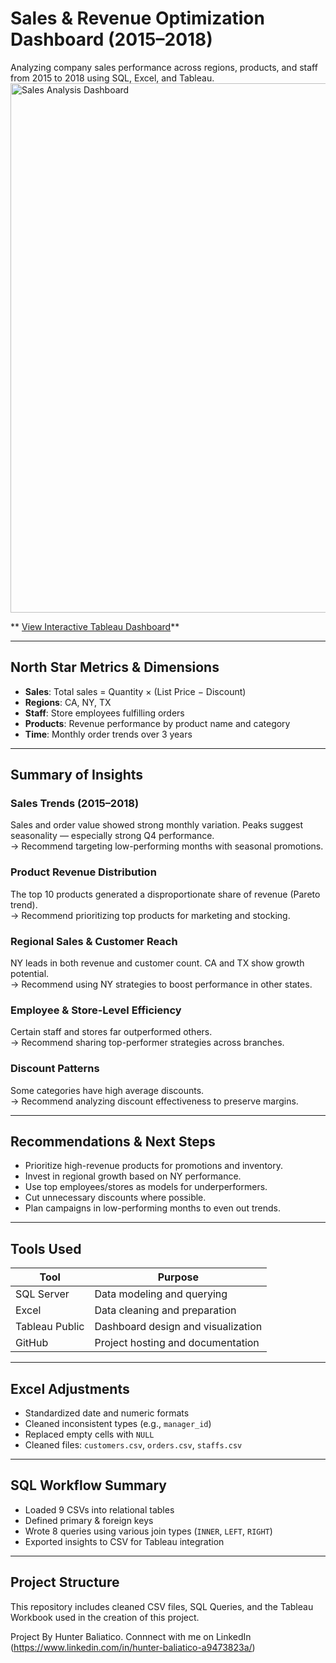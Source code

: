 # Sales & Revenue Optimization Dashboard (2015–2018)

Analyzing company sales performance across regions, products, and staff from 2015 to 2018 using SQL, Excel, and Tableau.
<img width="1692" height="847" alt="Sales Analysis Dashboard" src="https://github.com/user-attachments/assets/cd9b70af-4cd8-4945-8ddf-8ed620d2cdb9" />

** [View Interactive Tableau Dashboard](https://public.tableau.com/app/profile/hunter.baliatico/viz/SalesRevenueOptimizationDashboard/SalesRevenueOptimizationDashboard?publish=yes)**

---

## **North Star Metrics & Dimensions**

- **Sales**: Total sales = Quantity × (List Price − Discount)  
- **Regions**: CA, NY, TX  
- **Staff**: Store employees fulfilling orders  
- **Products**: Revenue performance by product name and category  
- **Time**: Monthly order trends over 3 years  

---

## **Summary of Insights**

### **Sales Trends (2015–2018)**  
Sales and order value showed strong monthly variation. Peaks suggest seasonality — especially strong Q4 performance.  
→ Recommend targeting low-performing months with seasonal promotions.

### **Product Revenue Distribution**  
The top 10 products generated a disproportionate share of revenue (Pareto trend).  
→ Recommend prioritizing top products for marketing and stocking.

### **Regional Sales & Customer Reach**  
NY leads in both revenue and customer count. CA and TX show growth potential.  
→ Recommend using NY strategies to boost performance in other states.

### **Employee & Store-Level Efficiency**  
Certain staff and stores far outperformed others.  
→ Recommend sharing top-performer strategies across branches.

### **Discount Patterns**  
Some categories have high average discounts.  
→ Recommend analyzing discount effectiveness to preserve margins.

---

## **Recommendations & Next Steps**

- Prioritize high-revenue products for promotions and inventory.
- Invest in regional growth based on NY performance.
- Use top employees/stores as models for underperformers.
- Cut unnecessary discounts where possible.
- Plan campaigns in low-performing months to even out trends.

---

## **Tools Used**

| Tool           | Purpose                            |
|----------------|------------------------------------|
| SQL Server     | Data modeling and querying         |
| Excel          | Data cleaning and preparation      |
| Tableau Public | Dashboard design and visualization |
| GitHub         | Project hosting and documentation  |

---

## **Excel Adjustments**

- Standardized date and numeric formats  
- Cleaned inconsistent types (e.g., `manager_id`)  
- Replaced empty cells with `NULL`  
- Cleaned files: `customers.csv`, `orders.csv`, `staffs.csv`

---

## **SQL Workflow Summary**

- Loaded 9 CSVs into relational tables
- Defined primary & foreign keys
- Wrote 8 queries using various join types (`INNER`, `LEFT`, `RIGHT`)
- Exported insights to CSV for Tableau integration

---

## Project Structure
This repository includes cleaned CSV files, SQL Queries, and the Tableau Workbook used in the creation of this project.


Project By Hunter Baliatico. Connnect with me on LinkedIn (https://www.linkedin.com/in/hunter-baliatico-a9473823a/)

